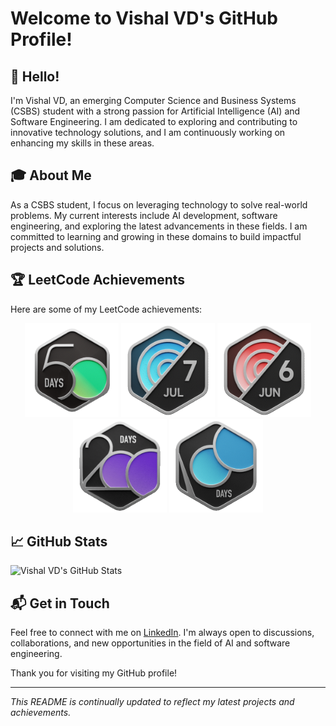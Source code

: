 # Welcome to Vishal VD's GitHub Profile!

## 👋 Hello!

I'm Vishal VD, an emerging Computer Science and Business Systems (CSBS) student with a strong passion for Artificial Intelligence (AI) and Software Engineering. I am dedicated to exploring and contributing to innovative technology solutions, and I am continuously working on enhancing my skills in these areas.

## 🎓 About Me

As a CSBS student, I focus on leveraging technology to solve real-world problems. My current interests include AI development, software engineering, and exploring the latest advancements in these fields. I am committed to learning and growing in these domains to build impactful projects and solutions.

## 🏆 LeetCode Achievements

Here are some of my LeetCode achievements:

<p align="center">
  <img src="https://github.com/Vishal-V-D/Vishal-V-D/blob/a8c74db966f347b0c41ca84c23044f9ccc08b15a/50.gif" alt="LeetCode Badge 50" width="150"/>
  <img src="https://github.com/Vishal-V-D/Vishal-V-D/blob/a8c74db966f347b0c41ca84c23044f9ccc08b15a/july7.gif" alt="LeetCode Badge July" width="150"/>
  <img src="https://github.com/Vishal-V-D/Vishal-V-D/blob/a8c74db966f347b0c41ca84c23044f9ccc08b15a/jun.gif" alt="LeetCode Badge June" width="150"/>
   <img src="https://github.com/Vishal-V-D/Vishal-V-D/blob/a8c74db966f347b0c41ca84c23044f9ccc08b15a/2024-200.gif" alt="LeetCode Badge 200" width="150"/>
  <img src="https://github.com/Vishal-V-D/Vishal-V-D/blob/a8c74db966f347b0c41ca84c23044f9ccc08b15a/100.gif" alt="LeetCode Badge 100" width="150"/>
</p>

## 📈 GitHub Stats

![Vishal VD's GitHub Stats](https://github-readme-stats.vercel.app/api?username=Vishal-V-D&show_icons=true&hide_title=true&hide_border=true&count_private=true&include_all_commits=true&theme=dark)

## 📬 Get in Touch

Feel free to connect with me on [LinkedIn](https://www.linkedin.com/in/vishal-v-d/). I'm always open to discussions, collaborations, and new opportunities in the field of AI and software engineering.

Thank you for visiting my GitHub profile!

---

*This README is continually updated to reflect my latest projects and achievements.*
